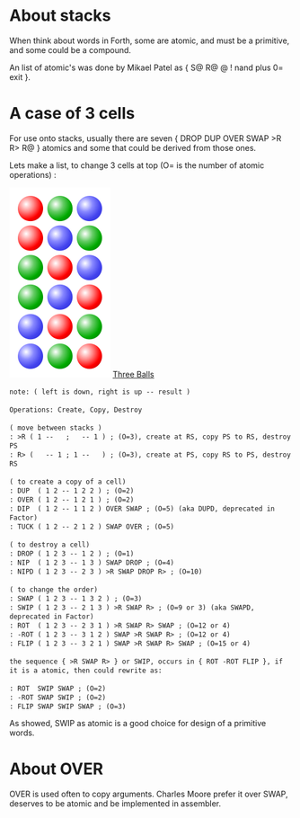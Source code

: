 # About stacks

When think about words in Forth, some are atomic, and must be a primitive, and some could be a compound. 

An list of atomic's was done by  Mikael Patel as { S@ R@  @ ! nand plus 0= exit }.

# A case of 3 cells

For use onto stacks, usually there are seven { DROP DUP OVER SWAP >R R> R@ } atomics and some that could be derived from those ones.

Lets make a list, to change 3 cells at top (O= is the number of atomic operations) :

![Three Balls](https://github.com/agsb/immu/blob/main/180px-Permutations_RGB.svg.png "Text to show on mouseover")
[Three Balls](https://github.com/agsb/immu/blob/main/docs/180px-Permutations_RGB.svg.png "permutations of 3 balls")
```
note: ( left is down, right is up -- result )

Operations: Create, Copy, Destroy

( move between stacks )
: >R ( 1 --   ;   -- 1 ) ; (O=3), create at RS, copy PS to RS, destroy PS 
: R> (   -- 1 ; 1 --   ) ; (O=3), create at PS, copy RS to PS, destroy RS 

( to create a copy of a cell)
: DUP  ( 1 2 -- 1 2 2 ) ; (O=2)
: OVER ( 1 2 -- 1 2 1 ) ; (O=2)
: DIP  ( 1 2 -- 1 1 2 ) OVER SWAP ; (O=5) (aka DUPD, deprecated in Factor)
: TUCK ( 1 2 -- 2 1 2 ) SWAP OVER ; (O=5)

( to destroy a cell)
: DROP ( 1 2 3 -- 1 2 ) ; (O=1)
: NIP  ( 1 2 3 -- 1 3 ) SWAP DROP ; (O=4)
: NIPD ( 1 2 3 -- 2 3 ) >R SWAP DROP R> ; (O=10) 

( to change the order)
: SWAP ( 1 2 3 -- 1 3 2 ) ; (O=3)
: SWIP ( 1 2 3 -- 2 1 3 ) >R SWAP R> ; (O=9 or 3) (aka SWAPD, deprecated in Factor)
: ROT  ( 1 2 3 -- 2 3 1 ) >R SWAP R> SWAP ; (O=12 or 4)
: -ROT ( 1 2 3 -- 3 1 2 ) SWAP >R SWAP R> ; (O=12 or 4)
: FLIP ( 1 2 3 -- 3 2 1 ) SWAP >R SWAP R> SWAP ; (O=15 or 4)

the sequence { >R SWAP R> } or SWIP, occurs in { ROT -ROT FLIP }, if it is a atomic, then could rewrite as:

: ROT  SWIP SWAP ; (O=2)
: -ROT SWAP SWIP ; (O=2)
: FLIP SWAP SWIP SWAP ; (O=3)

```
As showed, SWIP as atomic is a good choice for design of a primitive words.

# About OVER

OVER is used often to copy arguments. Charles Moore prefer it over SWAP, deserves to be atomic and be implemented in assembler.


